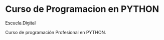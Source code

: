 # Curso de Programacion en PYTHON
[Escuela Digital](https://app.ed.team/perfil/74318)

Curso de programación Profesional en PYTHON.
